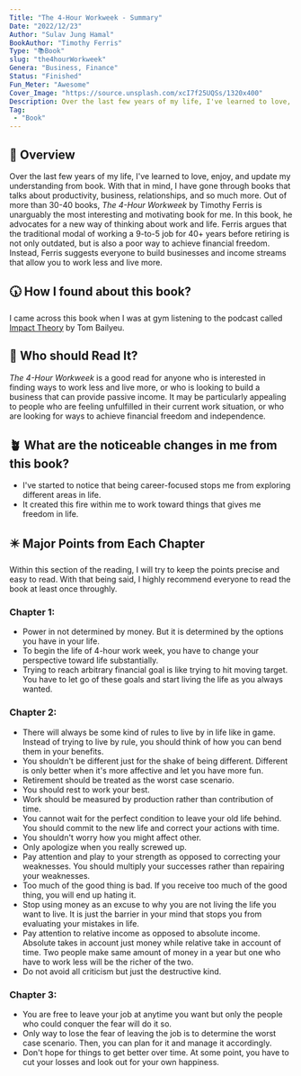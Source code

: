 ```yaml
---
Title: "The 4-Hour Workweek - Summary"
Date: "2022/12/23"
Author: "Sulav Jung Hamal"
BookAuthor: "Timothy Ferris"
Type: "📚Book"
slug: "the4hourWorkweek"
Genera: "Business, Finance"
Status: "Finished"
Fun_Meter: "Awesome"
Cover_Image: "https://source.unsplash.com/xcI7f25UQSs/1320x400"
Description: Over the last few years of my life, I've learned to love, enjoy, and update my understanding from book. With that in mind, I have gone through books that talks about productivity, business, relationships, and so much more.
Tag:
 - "Book"
---
```



##  📁 Overview
Over the last few years of my life, I've learned to love, enjoy, and update my understanding from book. With that in mind, I have gone through books that talks about productivity, business, relationships, and so much more. Out of more than 30-40 books, *The 4-Hour Workweek* by Timothy Ferris is unarguably the most interesting and motivating book for me. In this book, he advocates for a new way of thinking about work and life. Ferris argues that the traditional modal of working a 9-to-5 job for 40+ years before retiring is not only outdated, but is also a poor way to achieve financial freedom. Instead, Ferris suggests everyone to build businesses and income streams that allow you to work less and live more. 

## 🕠 How I found about this book? 
I came across this book when I was at gym listening to the podcast called [Impact Theory](https://podcasts.apple.com/us/podcast/impact-theory-with-tom-bilyeu/id1191775648?i=1000591585947) by Tom Bailyeu. 

## 🧘 Who should Read It?
*The 4-Hour Workweek* is a good read for anyone who is interested in finding ways to work less and live more, or who is looking to build a business that can provide passive income. It may be particularly appealing to people who are feeling unfulfilled in their current work situation, or who are looking for ways to achieve financial freedom and independence.


<!-- <div class="container">
  <img class="img-fluid" src="https://source.unsplash.com/W8Qqn1PmQH0/1320x600">
</div>
 -->

## 🪴 What are the noticeable changes in me from this book?
- I've started to notice that being career-focused stops me from exploring different areas in life.
- It created this fire within me to work toward things that gives me freedom in life. 

## ✴️ Major Points from Each Chapter
Within this section of the reading, I will try to keep the points precise and easy to read. With that being said, I highly recommend everyone to read the book at least once throughly. 

### Chapter 1: 
- Power in not determined by money. But it is determined by the options you have in your life. 
- To begin the life of 4-hour work week, you have to change your perspective toward life substantially. 
- Trying to reach arbitrary financial goal is like trying to hit moving target. You have to let go of these goals and start living the life as you always wanted. 

### Chapter 2:
- There will always be some kind of rules to live by in life like in game. Instead of trying to live by rule, you should think of how you can bend them in your benefits. 
- You shouldn't be different just for the shake of being different. Different is only better when it's more affective and let you have more fun. 
- Retirement should be treated as the worst case scenario. 
- You should rest to work your best. 
- Work should be measured by production rather than contribution of time. 
- You cannot wait for the perfect condition to leave your old life behind. You should commit to the new life and correct your actions with time. 
- You shouldn't worry how you might affect other. 
- Only apologize when you really screwed up. 
- Pay attention and play to your strength as opposed to correcting your weaknesses. You should multiply your successes rather than repairing your weaknesses. 
- Too much of the good thing is bad. If you receive too much of the good thing, you will end up hating it. 
- Stop using money as an excuse to why you are not living the life you want to live. It is just the barrier in your mind that stops you from evaluating your mistakes in life. 
- Pay attention to relative income as opposed to absolute income. Absolute takes in account just money while relative take in account of time. Two people make same amount of money in a year but one who have to work less will be the richer of the two. 
- Do not avoid all criticism but just the destructive kind. 

### Chapter 3:
- You are free to leave your job at anytime you want but only the people who could conquer the fear will do it so. 
- Only way to lose the fear of leaving the job is to determine the worst case scenario. Then, you can plan for it and manage it accordingly. 
- Don't hope for things to get better over time. At some point, you have to cut your losses and look out for your own happiness. 



